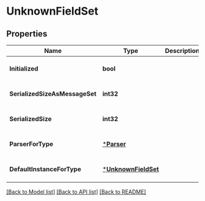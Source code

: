 # UnknownFieldSet

## Properties
Name | Type | Description | Notes
------------ | ------------- | ------------- | -------------
**Initialized** | **bool** |  | [optional] [default to null]
**SerializedSizeAsMessageSet** | **int32** |  | [optional] [default to null]
**SerializedSize** | **int32** |  | [optional] [default to null]
**ParserForType** | [***Parser**](Parser.md) |  | [optional] [default to null]
**DefaultInstanceForType** | [***UnknownFieldSet**](UnknownFieldSet.md) |  | [optional] [default to null]

[[Back to Model list]](../README.md#documentation-for-models) [[Back to API list]](../README.md#documentation-for-api-endpoints) [[Back to README]](../README.md)

